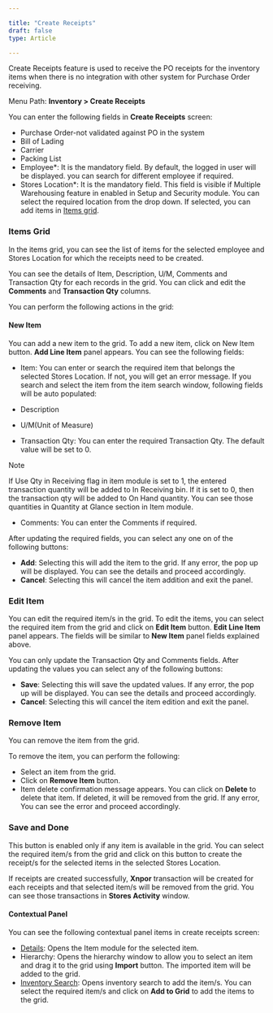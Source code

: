 ```yaml
---  

title: "Create Receipts"  
draft: false 
type: Article

---
```


Create Receipts feature is used to receive the PO receipts for the inventory items when there is no integration with other system for Purchase Order receiving.

Menu Path: **Inventory \> Create Receipts**

You can enter the following fields in **Create Receipts** screen:

-   Purchase Order-not validated against PO in the system
-   Bill of Lading
-   Carrier
-   Packing List
-   Employee\*: It is the mandatory field. By default, the logged in user will be displayed. you can search for different employee if required.
-   Stores Location\*: It is the mandatory field. This field is visible if Multiple Warehousing feature in enabled in Setup and Security module. You can select the required location from the drop down. If selected, you can add items in [Items grid](#items-grid).

### Items Grid

In the items grid, you can see the list of items for the selected employee and Stores Location for which the receipts need to be created.

You can see the details of Item, Description, U/M, Comments and Transaction Qty for each records in the grid. You can click and edit the **Comments** and **Transaction Qty** columns.

You can perform the following actions in the grid:

#### New Item

You can add a new item to the grid. To add a new item, click on New Item button. **Add Line Item** panel appears. You can see the following fields:

-   Item: You can enter or search the required item that belongs the selected Stores Location. If not, you will get an error message. If you search and select the item from the item search window, following fields will be auto populated:

-   Description
-   U/M(Unit of Measure)
-   Transaction Qty: You can enter the required Transaction Qty. The default value will be set to 0.

>[!note]
>If Use Qty in Receiving flag in item module is set to 1, the entered transaction quantity will be added to In Receiving bin. If it is set to 0, then the transaction qty will be added to On Hand quantity. You can see those quantities in Quantity at Glance section in Item module.

-   Comments: You can enter the Comments if required.

After updating the required fields, you can select any one on of the following buttons:

-   **Add**: Selecting this will add the item to the grid. If any error, the pop up will be displayed. You can see the details and proceed accordingly.
-   **Cancel**: Selecting this will cancel the item addition and exit the panel.

### Edit Item

You can edit the required item/s in the grid. To edit the items, you can select the required item from the grid and click on **Edit Item** button. **Edit Line Item** panel appears. The fields will be similar to **New Item** panel fields explained above.

You can only update the Transaction Qty and Comments fields. After updating the values you can select any of the following buttons:

-   **Save**: Selecting this will save the updated values. If any error, the pop up will be displayed. You can see the details and proceed accordingly.
-   **Cancel**: Selecting this will cancel the item edition and exit the panel.

### Remove Item

You can remove the item from the grid.

To remove the item, you can perform the following:

-   Select an item from the grid.
-   Click on **Remove Item** button.
-   Item delete confirmation message appears. You can click on **Delete** to delete that item. If deleted, it will be removed from the grid. If any error, You can see the error and proceed accordingly.

### Save and Done

This button is enabled only if any item is available in the grid. You can select the required item/s from the grid and click on this button to create the receipt/s for the selected items in the selected Stores Location.

If receipts are created successfully, **Xnpor** transaction will be created for each receipts and that selected item/s will be removed from the grid. You can see those transactions in **Stores Activity** window.

#### Contextual Panel

You can see the following contextual panel items in create receipts screen:

-   [Details](Using-the-Inventory-Notebook.md): Opens the Item module for the selected item.
-   Hierarchy: Opens the hierarchy window to allow you to select an item and drag it to the grid using **Import** button. The imported item will be added to the grid.
-   [Inventory Search](Using-the-Inventory-Search.md): Opens inventory search to add the item/s. You can select the required item/s and click on **Add to Grid** to add the items to the grid.
